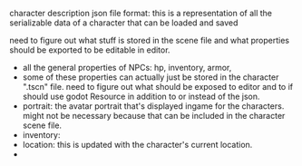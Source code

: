 character description json file format: this is a representation of all the serializable data of a character that can be loaded and saved 

need to figure out what stuff is stored in the scene file and what properties should be exported to be editable in editor. 

* all the general properties of NPCs: hp, inventory, armor,  
* some of these properties can actually just be stored in the character ".tscn" file. need to figure out what should be exposed to editor and to if should use godot Resource in addition to or instead of the json. 
* portrait: the avatar portrait that's displayed ingame for the characters. might not be necessary because that can be included in the character scene file. 
* inventory:
* location: this is updated with the character's current location. 
* 